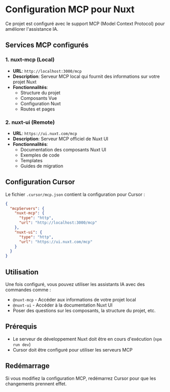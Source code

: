 # Configuration MCP pour Nuxt

Ce projet est configuré avec le support MCP (Model Context Protocol) pour améliorer l'assistance IA.

## Services MCP configurés

### 1. nuxt-mcp (Local)
- **URL**: `http://localhost:3000/mcp`
- **Description**: Serveur MCP local qui fournit des informations sur votre projet Nuxt
- **Fonctionnalités**:
  - Structure du projet
  - Composants Vue
  - Configuration Nuxt
  - Routes et pages

### 2. nuxt-ui (Remote)
- **URL**: `https://ui.nuxt.com/mcp`
- **Description**: Serveur MCP officiel de Nuxt UI
- **Fonctionnalités**:
  - Documentation des composants Nuxt UI
  - Exemples de code
  - Templates
  - Guides de migration

## Configuration Cursor

Le fichier `.cursor/mcp.json` contient la configuration pour Cursor :

```json
{
  "mcpServers": {
    "nuxt-mcp": {
      "type": "http",
      "url": "http://localhost:3000/mcp"
    },
    "nuxt-ui": {
      "type": "http",
      "url": "https://ui.nuxt.com/mcp"
    }
  }
}
```

## Utilisation

Une fois configuré, vous pouvez utiliser les assistants IA avec des commandes comme :

- `@nuxt-mcp` - Accéder aux informations de votre projet local
- `@nuxt-ui` - Accéder à la documentation Nuxt UI
- Poser des questions sur les composants, la structure du projet, etc.

## Prérequis

- Le serveur de développement Nuxt doit être en cours d'exécution (`npm run dev`)
- Cursor doit être configuré pour utiliser les serveurs MCP

## Redémarrage

Si vous modifiez la configuration MCP, redémarrez Cursor pour que les changements prennent effet.
